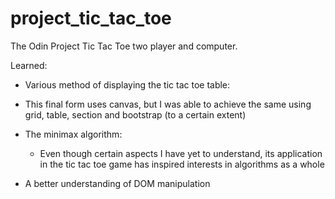 # project_tic_tac_toe

The Odin Project Tic Tac Toe two player and computer.



Learned:

-  Various method of displaying the tic tac toe table:
  
  - This final form uses canvas,  but I was able to achieve the same using grid, table, section and bootstrap (to a certain extent)

- The minimax algorithm:
  
  - Even though certain aspects I have yet to understand, its application in the tic tac toe game has inspired interests in algorithms as a whole

- A better understanding of DOM manipulation 
